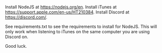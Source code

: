 Install NodeJS at https://nodejs.org/en.
Install iTunes at https://support.apple.com/en-us/HT210384.
Install Discord at https://discord.com/.

See requirements.txt to see the requirements to install for NodeJS.
This will only work when listening to iTunes on the same computer you are using Discord on.

Good luck.
